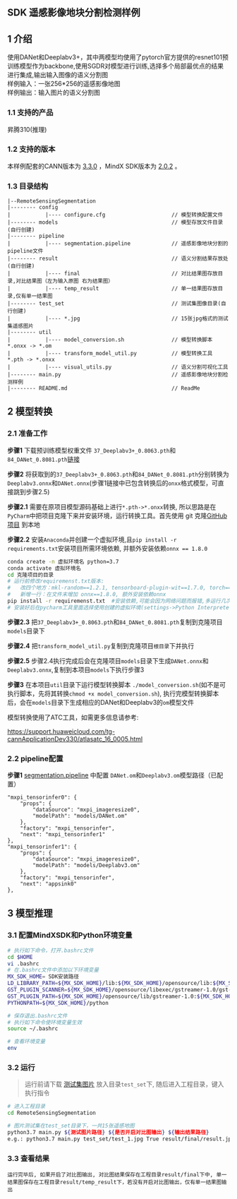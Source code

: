 ## SDK 遥感影像地块分割检测样例

## 1 介绍
使用DANet和Deeplabv3+，其中两模型均使用了pytorch官方提供的resnet101预训练模型作为backbone,使用SGDR对模型进行训练,选择多个局部最优点的结果进行集成,输出输入图像的语义分割图 \
样例输入：一张256*256的遥感影像地图\
样例输出：输入图片的语义分割图

### 1.1 支持的产品
昇腾310(推理)

### 1.2 支持的版本
本样例配套的CANN版本为 [3.3.0](https://www.hiascend.com/software/cann/commercial) ，MindX SDK版本为 [2.0.2](https://www.hiascend.com/software/mindx-sdk/mxvision) 。

### 1.3 目录结构
```
|--RemoteSensingSegmentation
|-------- config
|           |---- configure.cfg                     // 模型转换配置文件
|-------- models                                    // 模型存放文件目录(自行创建)
|-------- pipeline
|           |---- segmentation.pipeline             // 遥感影像地块分割的pipeline文件
|-------- result                                    // 语义分割结果存放处(自行创建)
|           |---- final                             // 对比结果图存放目录,对比结果图（左为输入原图 右为结果图）
|           |---- temp_result                       // 单一结果图存放目录,仅有单一结果图
|-------- test_set                                  // 测试集图像目录(自行创建)
|           |---- *.jpg                             // 15张jpg格式的测试集遥感图片
|-------- util
|           |---- model_conversion.sh               // 模型转换脚本 *.onxx -> *.om
|           |---- transform_model_util.py           // 模型转换工具 *.pth -> *.onxx
|           |---- visual_utils.py                   // 语义分割可视化工具
|-------- main.py                                   // 遥感影像地块分割检测样例
|-------- README.md                                 // ReadMe 
```

## 2 模型转换

### 2.1 准备工作

**步骤1** 下载预训练模型权重文件 `37_Deeplabv3+_0.8063.pth`和`84_DANet_0.8081.pth`[链接](https://mindx.sdk.obs.cn-north-4.myhuaweicloud.com/mindxsdk-referenceapps%20/contrib/RemoteSensingSegmentation/models.zip)

**步骤2** 将获取到的`37_Deeplabv3+_0.8063.pth`和`84_DANet_0.8081.pth`分别转换为 `Deeplabv3.onnx`和`DANet.onnx`(步骤1链接中已包含转换后的`onxx`格式模型，可直接跳到步骤2.5)

**步骤2.1** 需要在原项目模型源码基础上进行`*.pth->*.onxx`转换, 所以思路是在`PyCharm`中把项目克隆下来并安装环境，运行转换工具。首先使用 git 克隆[GitHub项目](https://github.com/JasmineRain/NAIC_AI-RS/blob/master) 到本地

**步骤2.2** 安装`Anaconda`并创建一个虚拟环境,且`pip install -r requirements.txt`安装项目所需环境依赖, 并额外安装依赖`onnx == 1.8.0`
```bash
conda create -n 虚拟环境名 python=3.7
conda activate 虚拟环境名
cd 克隆项目的目录
# 运行前修改requiremenst.txt版本:
#   改四个地方：mkl-random==1.2.1, tensorboard-plugin-wit==1.7.0, torch==1.8.0, torchvision==0.9.0
#   新增一行：在文件末增加 onnx==1.8.0, 额外安装依赖onnx
pip install -r requiremenst.txt  #安装依赖,可能会因为网络问题而报错,多运行几次
# 安装好后在pycharm工具里面选择使用创建的虚拟环境(settings->Python Interpreter)
```
**步骤2.3** 把`37_Deeplabv3+_0.8063.pth`和`84_DANet_0.8081.pth`复制到克隆项目`models`目录下

**步骤2.4** 把`transform_model_util.py`复制到克隆项目`根目录`下并执行

**步骤2.5** 步骤2.4执行完成后会在克隆项目`models`目录下生成`DANet.onnx`和`Deeplabv3.onnx`,复制到本项目`models`下执行步骤3

**步骤3** 在本项目`util`目录下运行模型转换脚本 `./model_conversion.sh`(如不是可执行脚本，先将其转换`chmod +x model_conversion.sh`), 执行完模型转换脚本后，会在`models`目录下生成相应的DANet和Deeplabv3的`om`模型文件

模型转换使用了ATC工具，如需更多信息请参考:

 https://support.huaweicloud.com/tg-cannApplicationDev330/atlasatc_16_0005.html

### 2.2 pipeline配置

**步骤1** [segmentation.pipeline](./pipeline/segmentation.pipeline) 中配置 `DANet.om`和`Deeplabv3.om`模型路径（已配置）
```
"mxpi_tensorinfer0": {
    "props": {
        "dataSource": "mxpi_imageresize0",
        "modelPath": "models/DANet.om"
    },
    "factory": "mxpi_tensorinfer",
    "next": "mxpi_tensorinfer1"
},
"mxpi_tensorinfer1": {
    "props": {
        "dataSource": "mxpi_imageresize0",
        "modelPath": "models/Deeplabv3.om"
    },
    "factory": "mxpi_tensorinfer",
    "next": "appsink0"
},
```

## 3 模型推理

### 3.1 配置MindXSDK和Python环境变量
```bash
# 执行如下命令，打开.bashrc文件
cd $HOME
vi .bashrc
# 在.bashrc文件中添加以下环境变量
MX_SDK_HOME= SDK安装路径
LD_LIBRARY_PATH=${MX_SDK_HOME}/lib:${MX_SDK_HOME}/opensource/lib:${MX_SDK_HOME}/opensource/lib64:/usr/local/Ascend/ascend-toolkit/latest/acllib/lib64:/usr/local/Ascend/driver/lib64/
GST_PLUGIN_SCANNER=${MX_SDK_HOME}/opensource/libexec/gstreamer-1.0/gst-plugin-scanner
GST_PLUGIN_PATH=${MX_SDK_HOME}/opensource/lib/gstreamer-1.0:${MX_SDK_HOME}/lib/plugins
PYTHONPATH=${MX_SDK_HOME}/python

# 保存退出.bashrc文件
# 执行如下命令使环境变量生效
source ~/.bashrc

# 查看环境变量
env
```
### 3.2 运行
> 运行前请下载 [测试集图片](https://mindx.sdk.obs.cn-north-4.myhuaweicloud.com/mindxsdk-referenceapps%20/contrib/RemoteSensingSegmentation/data.zip) 放入目录`test_set`下, 随后进入工程目录，键入执行指令
```bash
# 进入工程目录
cd RemoteSensingSegmentation

# 图片测试集在test_set目录下，一共15张遥感地图
python3.7 main.py ${测试图片路径} ${是否开启对比图输出} ${输出结果路径}
e.g.: python3.7 main.py test_set/test_1.jpg True result/final/result.jpg
```

### 3.3 查看结果
```
运行完毕后, 如果开启了对比图输出, 对比图结果保存在工程目录result/final下中, 单一结果图保存在工程目录result/temp_result下，若没有开启对比图输出，仅有单一结果图输出
```